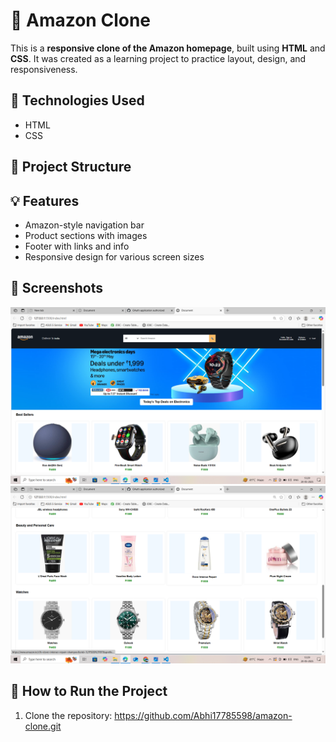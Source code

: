 
# 🛒 Amazon Clone

This is a **responsive clone of the Amazon homepage**, built using **HTML** and **CSS**. It was created as a learning project to practice layout, design, and responsiveness.

## 🔧 Technologies Used

- HTML
- CSS

## 📂 Project Structure

## 💡 Features

- Amazon-style navigation bar
- Product sections with images
- Footer with links and info
- Responsive design for various screen sizes

## 📸 Screenshots

![Amazon Clone Screenshot](https://github.com/Abhi17785598/Amazon-Clone/blob/main/Screenshot%20(95).png)
![Amazon Clone Screenshot](https://github.com/Abhi17785598/Amazon-Clone/blob/main/Screenshot%20(96).png)






## 🚀 How to Run the Project

1. Clone the repository:
https://github.com/Abhi17785598/amazon-clone.git









